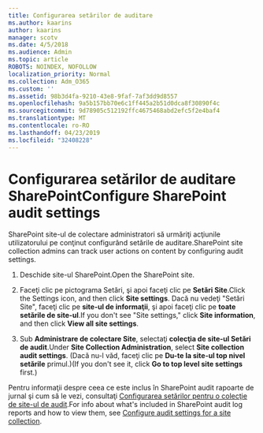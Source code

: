 ```yaml
---
title: Configurarea setărilor de auditare
ms.author: kaarins
author: kaarins
manager: scotv
ms.date: 4/5/2018
ms.audience: Admin
ms.topic: article
ROBOTS: NOINDEX, NOFOLLOW
localization_priority: Normal
ms.collection: Adm_O365
ms.custom: ''
ms.assetid: 98b3d4fa-9210-43e8-9faf-7af3dd9d8557
ms.openlocfilehash: 9a5b157bb70e6c1ff445a2b51d0dca8f30890f4c
ms.sourcegitcommit: 9d78905c512192ffc4675468abd2efc5f2e4baf4
ms.translationtype: MT
ms.contentlocale: ro-RO
ms.lasthandoff: 04/23/2019
ms.locfileid: "32408228"
---
```

# <a name="configure-sharepoint-audit-settings"></a><span data-ttu-id="b6a83-102">Configurarea setărilor de auditare SharePoint</span><span class="sxs-lookup"><span data-stu-id="b6a83-102">Configure SharePoint audit settings</span></span>

<span data-ttu-id="b6a83-103">SharePoint site-ul de colectare administratori să urmăriţi acţiunile utilizatorului pe conţinut configurând setările de auditare.</span><span class="sxs-lookup"><span data-stu-id="b6a83-103">SharePoint site collection admins can track user actions on content by configuring audit settings.</span></span>
  
1. <span data-ttu-id="b6a83-104">Deschide site-ul SharePoint.</span><span class="sxs-lookup"><span data-stu-id="b6a83-104">Open the SharePoint site.</span></span>
    
2. <span data-ttu-id="b6a83-105">Faceţi clic pe pictograma Setări, şi apoi faceţi clic pe **Setări Site**.</span><span class="sxs-lookup"><span data-stu-id="b6a83-105">Click the Settings icon, and then click **Site settings**.</span></span> <span data-ttu-id="b6a83-106">Dacă nu vedeţi "Setări Site", faceţi clic pe **site-ul de informaţii**, şi apoi faceţi clic pe **toate setările de site-ul**.</span><span class="sxs-lookup"><span data-stu-id="b6a83-106">If you don't see "Site settings," click **Site information**, and then click **View all site settings**.</span></span>
    
3. <span data-ttu-id="b6a83-107">Sub **Administrare de colectare Site**, selectaţi **colecţia de site-ul Setări de audit**.</span><span class="sxs-lookup"><span data-stu-id="b6a83-107">Under **Site Collection Administration**, select **Site collection audit settings**.</span></span> <span data-ttu-id="b6a83-108">(Dacă nu-l văd, faceţi clic pe **Du-te la site-ul top nivel setările** primul.)</span><span class="sxs-lookup"><span data-stu-id="b6a83-108">(If you don't see it, click **Go to top level site settings** first.)</span></span> 
    
<span data-ttu-id="b6a83-109">Pentru informaţii despre ceea ce este inclus în SharePoint audit rapoarte de jurnal şi cum să le vezi, consultaţi [Configurarea setărilor pentru o colecţie de site-ul de audit](https://go.microsoft.com/fwlink/?linkid=404050).</span><span class="sxs-lookup"><span data-stu-id="b6a83-109">For info about what's included in SharePoint audit log reports and how to view them, see [Configure audit settings for a site collection](https://go.microsoft.com/fwlink/?linkid=404050).</span></span>
  

